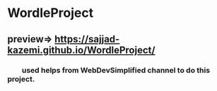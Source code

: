 ﻿# WordleProject
## preview=>  https://sajjad-kazemi.github.io/WordleProject/
### &emsp;&emsp;used helps from WebDevSimplified channel to do this project.
